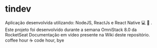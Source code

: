 # tindev
Aplicação desenvolvida utilizando: NodeJS, ReactJs e React Native :computer: :iphone: . Este projeto foi desenvolvido durante a semana OmniStack 8.0 da RocketSeat
Documentação em vídeo presente na Wiki deste repositório. coffee hour :coffee: code hour, bye
